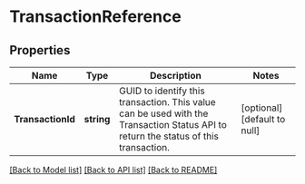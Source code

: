 # TransactionReference

## Properties
Name | Type | Description | Notes
------------ | ------------- | ------------- | -------------
**TransactionId** | **string** | GUID to identify this transaction. This value can be used with the Transaction Status API to return the status of this transaction. | [optional] [default to null]

[[Back to Model list]](../README.md#documentation-for-models) [[Back to API list]](../README.md#documentation-for-api-endpoints) [[Back to README]](../README.md)

